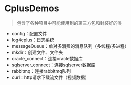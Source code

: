 # CplusDemos

> 包含了各种项目中可能使用到的第三方包和封装好的类

* config：配置文件
* log4cplus：日志系统
* messageQueue：单对多消费的消息队列（多线程/多进程）
* mkdir：创建文件、文件夹
* oracle_connect：连接oracle数据库
* sqlserver_connect：连接sqlserver数据库
* rabbitmq：连接rabbitmq队列
* curl：http请求下载流文件（视频数据）
